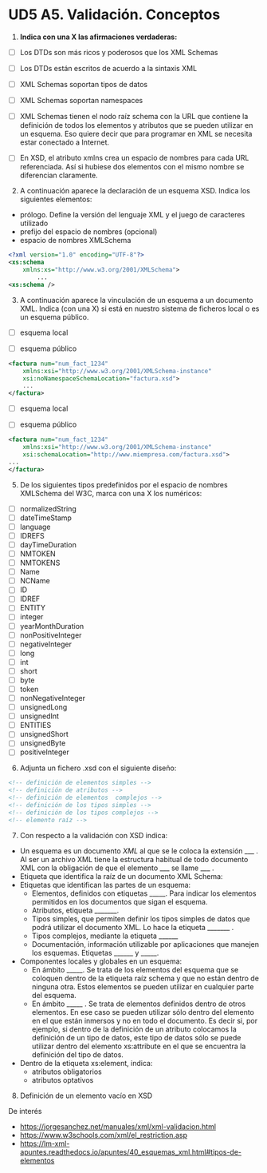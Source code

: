 # UD5 A5. Validación. Conceptos

1. **Indica con una X las afirmaciones verdaderas:**

- [ ] Los DTDs son más ricos y poderosos que los XML Schemas

- [ ] Los DTDs están escritos de acuerdo a la sintaxis XML

- [ ] XML Schemas soportan tipos de datos

- [ ] XML Schemas soportan namespaces
- [ ] XML Schemas tienen el nodo raíz schema con la URL que contiene la definición de todos los elementos y atributos que se pueden utilizar en un esquema. Eso quiere decir que para programar en XML se necesita estar conectado a Internet.
- [ ] En XSD, el atributo xmlns crea un espacio de nombres para cada URL referenciada. Así si hubiese dos elementos con el mismo nombre se diferencian claramente.



2. A continuación aparece la declaración de un esquema XSD. Indica los siguientes elementos:

- prólogo. Define la versión del lenguaje XML y el juego de caracteres utilizado
- prefijo del espacio de nombres (opcional)
- espacio de nombres XMLSchema

```xml
<?xml version="1.0" encoding="UTF-8"?>
<xs:schema 
    xmlns:xs="http://www.w3.org/2001/XMLSchema">
		...
<xs:schema />
```
3. A continuación aparece la vinculación de un esquema a un documento XML. Indica (con una X) si está en nuestro sistema de ficheros local o es un esquema público.

- [ ] esquema local

- [ ] esquema público
```xml
<factura num="num_fact_1234"
    xmlns:xsi="http://www.w3.org/2001/XMLSchema-instance"
    xsi:noNamespaceSchemaLocation="factura.xsd">
	...
</factura>
```

- [ ] esquema local

- [ ] esquema público
```xml
<factura num="num_fact_1234"
    xmlns:xsi="http://www.w3.org/2001/XMLSchema-instance"
    xsi:schemaLocation="http://www.miempresa.com/factura.xsd">
...
</factura>	
```
  
5. De los siguientes tipos predefinidos por el espacio de nombres XMLSchema del W3C, marca con una X los numéricos:
- [ ] normalizedString
- [ ] dateTimeStamp
- [ ] language
- [ ] IDREFS
- [ ] dayTimeDuration
- [ ] NMTOKEN
- [ ] NMTOKENS
- [ ] Name
- [ ] NCName
- [ ] ID
- [ ] IDREF
- [ ] ENTITY
- [ ] integer
- [ ] yearMonthDuration
- [ ] nonPositiveInteger
- [ ] negativeInteger
- [ ] long
- [ ] int
- [ ] short
- [ ] byte
- [ ] token
- [ ] nonNegativeInteger
- [ ] unsignedLong
- [ ] unsignedInt
- [ ] ENTITIES
- [ ] unsignedShort
- [ ] unsignedByte
- [ ] positiveInteger

6. Adjunta un fichero .xsd con el siguiente diseño:
```xml
<!-- definición de elementos simples -->
<!-- definición de atributos -->
<!-- definición de elementos  complejos -->
<!-- definición de los tipos simples -->
<!-- definición de los tipos complejos -->
<!-- elemento raíz -->
```

7. Con respecto a la validación con XSD indica:
- Un esquema es un documento *XML* al que se le coloca la extensión ___ . Al ser un archivo XML tiene la estructura habitual de todo documento XML con la obligación de que el elemento ___ se llame ___ .
- Etiqueta que identifica la raíz de un documento XML Schema: 
- Etiquetas que identifican las partes de un esquema:
  - Elementos, definidos con etiquetas _____. Para indicar los elementos permitidos en los documentos que sigan el esquema.
  - Atributos, etiqueta _______.
  - Tipos simples, que permiten definir los tipos simples de datos que podrá utilizar el documento XML. Lo hace la etiqueta _______ .
  - Tipos complejos, mediante la etiqueta ______
  - Documentación, información utilizable por aplicaciones que manejen los esquemas. Etiquetas ______ y _____.
- Componentes locales y globales en un esquema:
  - En ámbito _____. Se trata de los elementos del esquema que se coloquen dentro de la etiqueta raíz schema y que no están dentro de ninguna otra. Estos elementos se pueden utilizar en cualquier parte del esquema.
  - En ámbito _____ . Se trata de elementos definidos dentro de otros elementos. En ese caso se pueden utilizar sólo dentro del elemento en el que están inmersos y no en todo el documento. Es decir si, por ejemplo, si dentro de la definición de un atributo colocamos la definición de un tipo de datos, este tipo de datos sólo se puede utilizar dentro del elemento xs:attribute en el que se encuentra la definición del tipo de datos.
- Dentro de la etiqueta xs:element, indica:
  - atributos obligatorios
  - atributos optativos

8. Definición de un elemento vacío en XSD


De interés
- https://jorgesanchez.net/manuales/xml/xml-validacion.html
- https://www.w3schools.com/xml/el_restriction.asp
- https://lm-xml-apuntes.readthedocs.io/apuntes/40_esquemas_xml.html#tipos-de-elementos
